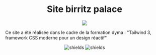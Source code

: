 <h1 align="center" id="title">Site birritz palace</h1>

<p align="center"><img src = "https://socialify.git.ci/thomaslekieffre/Challenge-Spikes-5-Etoiles/image?font=KoHo&language=1&name=1&owner=1&pattern=Diagonal%20Stripes&theme=Light" /></p>

<p id="description">Ce site a été réalisée dans le cadre de la formation dyma  : "Tailwind 3, framework CSS moderne pour un design réactif"</p>

<p align="center">
<img src="https://img.shields.io/badge/HTML5-E34F26?style=for-the-badge&amp;logo=html5&amp;logoColor=white" alt="shields">
<img src = "https://img.shields.io/badge/tailwindcss-0F172A?style=for-the-badge&amp;logo=tailwindcss&amp;logoColor=white" alt = "shields" />
</p>
